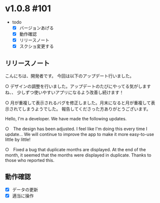 # v1.0.8 #101

- todo
  - [x] バージョンあげる
  - [x] 動作確認
  - [x] リリースノート
  - [x] スクショ変更する

## リリースノート

こんにちは、開発者です。
今回は以下のアップデート行いました。

○ デザインの調整を行いました。アップデートのたびにやってる気がしますね、、
少しずつ使いやすいアプリになるよう改善し続けます！

○ 月が重複して表示されるバグを修正しました。月末になると月が重複して表示されてしまうようでした。
報告してくださった方ありがとうございます。

Hello, I'm a developer.
We have made the following updates.

○　The design has been adjusted. I feel like I'm doing this every time I update...
We will continue to improve the app to make it more easy-to-use little by little!

○　Fixed a bug that duplicate months are displayed.
At the end of the month, it seemed that the months were displayed in duplicate.
Thanks to those who reported this.

## 動作確認

- [x] データの更新
- [x] 適当に操作

